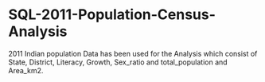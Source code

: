# SQL-2011-Population-Census-Analysis

2011 Indian population Data has been used for the Analysis which consist of State, District, Literacy, Growth, Sex_ratio and total_population and Area_km2. 
